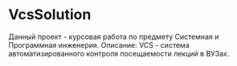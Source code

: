 # VcsSolution
Данный проект - курсовая работа по предмету Системная и Программная инженерия. 
Описание: VCS - система автоматизированного контроля посещаемости лекций в ВУЗах. 
